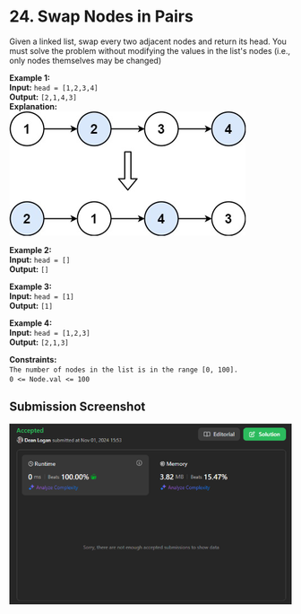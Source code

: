 # 24. Swap Nodes in Pairs

Given a linked list, swap every two adjacent nodes and return its head. You must solve the problem without modifying the values in the list's nodes (i.e., only nodes themselves may be changed)

**Example 1:**  
    **Input:** `head = [1,2,3,4]`  
    **Output:** `[2,1,4,3]`  
    **Explanation:**   
![example](./example.jpg)

**Example 2:**  
    **Input:** `head = []`  
    **Output:** `[]`  

**Example 3:**  
    **Input:** `head = [1]`  
    **Output:** `[1]`  

**Example 4:**  
    **Input:** `head = [1,2,3]`  
    **Output:** `[2,1,3]`  

**Constraints:**  
    `The number of nodes in the list is in the range [0, 100].`  
    `0 <= Node.val <= 100`  

## Submission Screenshot  

![Image](./swap-nodes-in-pairs.png)